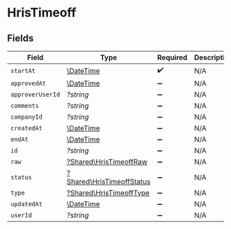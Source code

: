 # HrisTimeoff


## Fields

| Field                                                                 | Type                                                                  | Required                                                              | Description                                                           |
| --------------------------------------------------------------------- | --------------------------------------------------------------------- | --------------------------------------------------------------------- | --------------------------------------------------------------------- |
| `startAt`                                                             | [\DateTime](https://www.php.net/manual/en/class.datetime.php)         | :heavy_check_mark:                                                    | N/A                                                                   |
| `approvedAt`                                                          | [\DateTime](https://www.php.net/manual/en/class.datetime.php)         | :heavy_minus_sign:                                                    | N/A                                                                   |
| `approverUserId`                                                      | *?string*                                                             | :heavy_minus_sign:                                                    | N/A                                                                   |
| `comments`                                                            | *?string*                                                             | :heavy_minus_sign:                                                    | N/A                                                                   |
| `companyId`                                                           | *?string*                                                             | :heavy_minus_sign:                                                    | N/A                                                                   |
| `createdAt`                                                           | [\DateTime](https://www.php.net/manual/en/class.datetime.php)         | :heavy_minus_sign:                                                    | N/A                                                                   |
| `endAt`                                                               | [\DateTime](https://www.php.net/manual/en/class.datetime.php)         | :heavy_minus_sign:                                                    | N/A                                                                   |
| `id`                                                                  | *?string*                                                             | :heavy_minus_sign:                                                    | N/A                                                                   |
| `raw`                                                                 | [?Shared\HrisTimeoffRaw](../../Models/Shared/HrisTimeoffRaw.md)       | :heavy_minus_sign:                                                    | N/A                                                                   |
| `status`                                                              | [?Shared\HrisTimeoffStatus](../../Models/Shared/HrisTimeoffStatus.md) | :heavy_minus_sign:                                                    | N/A                                                                   |
| `type`                                                                | [?Shared\HrisTimeoffType](../../Models/Shared/HrisTimeoffType.md)     | :heavy_minus_sign:                                                    | N/A                                                                   |
| `updatedAt`                                                           | [\DateTime](https://www.php.net/manual/en/class.datetime.php)         | :heavy_minus_sign:                                                    | N/A                                                                   |
| `userId`                                                              | *?string*                                                             | :heavy_minus_sign:                                                    | N/A                                                                   |
